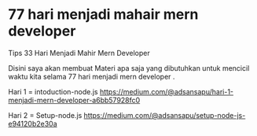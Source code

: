 # 77 hari menjadi mahair mern developer
Tips 33 Hari Menjadi Mahir Mern Developer

Disini saya akan membuat Materi apa saja yang dibutuhkan untuk mencicil waktu kita selama 77 hari menjadi mern developer .

Hari 1 = intoduction-node.js
https://medium.com/@adsansapu/hari-1-menjadi-mern-developer-a6bb57928fc0

Hari 2 = Setup-node.js
https://medium.com/@adsansapu/setup-node-js-e94120b2e30a
